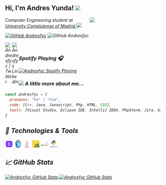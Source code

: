 
<h2> Hi, I'm Andres Yunda! <img src="https://media.giphy.com/media/MBTl5FKAmwwoBwTQjk/giphy.gif" width="100"></h2>
<img align='right' src="https://media.giphy.com/media/4LyuXYeyaApotBuTfZ/giphy.gif" width="230">
<p><em>Computer Engineering student at <a href="https://www.ucm.es">University Complutense of Madrid  </a><img src="https://media.giphy.com/media/WFZvB7VIXBgiz3oDXE/giphy.gif" width="30">


[![GitHub Andresfyc](https://img.shields.io/github/followers/Andresfyc?label=follow&style=social)](https://github.com/Andresfyc)
![GitHub Andresfyc](https://visitor-badge.glitch.me/badge?page_id=Andresfyc.Andresfyc)

<a href="https://twitter.com/andresfyc">
  <img align="left" alt="Andresfyc | Twitter" width="22px" src="https://raw.githubusercontent.com/peterthehan/peterthehan/master/assets/twitter.svg" />
</a>
<a href="https://www.linkedin.com/in/andresfyc/">
  <img align="left" alt="Andresfyc Linkedin" width="22px" src="https://raw.githubusercontent.com/peterthehan/peterthehan/master/assets/linkedin.svg" />
</a> <br>

### Spotify Playing 🎧

[<img src="https://spotify-now-delta.vercel.app/api/spotify" alt="Andresfyc Spotify Playing" width="350" />](https://open.spotify.com/playlist/6kn4UR82Q7JygRO6W66kLT?si=MdCuwvWxTeKjUGw97T7nNQ)



### <img src="https://media.giphy.com/media/Y0y2legbWJQLiqWlrb/giphy.gif" width="70"> A little more about me...  

```javascript
const andresfyc = {
  pronouns: "he" | "him",
  code: [C++, Java, Javascript, Php, HTML, CSS],
  tools: [Visual Studio, Eclipse IDE, IntelliJ IDEA, PhpStorm, Jira, GitHub],
}
```
## 🔧 Technologies & Tools

<img src="https://raw.githubusercontent.com/devicons/devicon/master/icons/bootstrap/bootstrap-plain.svg" alt="bootstrap" width="25" height="25" />
<img src="https://raw.githubusercontent.com/devicons/devicon/master/icons/css3/css3-original-wordmark.svg" alt="css3" width="25" height="25" />
<img src="https://raw.githubusercontent.com/devicons/devicon/master/icons/java/java-original-wordmark.svg" alt="java" width="25" height="25" />
<img src="https://raw.githubusercontent.com/devicons/devicon/master/icons/javascript/javascript-original.svg" alt="javascript" width="25" height="25" />
<img src="https://raw.githubusercontent.com/devicons/devicon/master/icons/mysql/mysql-original-wordmark.svg" alt="mysql" width="25" height="25" />
<img src="https://raw.githubusercontent.com/devicons/devicon/master/icons/python/python-original-wordmark.svg" alt="python" width="25" height="25" />

##  &#x1f4c8; GitHub Stats

<a href="https://github.com/Andresfyc/Andresfyc">
  <img align="center" src="https://github-readme-stats.vercel.app/api/top-langs/?username=Andresfyc&layout=compact&show_icons=true&theme=tokyonight" alt="Andresfyc GitHub Stats" />
</a>

<a href="https://github.com/Andresfyc/Andresfyc">
  <img align="center" src="https://github-readme-stats.vercel.app/api?username=Andresfyc&show_icons=true&theme=tokyonight" alt="Andresfyc GitHub Stats" />
</a>


